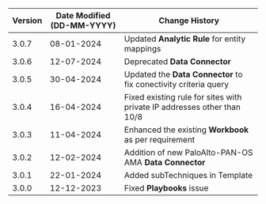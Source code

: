 | **Version** | **Date Modified (DD-MM-YYYY)** | **Change History**                                                 |
|-------------|--------------------------------|--------------------------------------------------------------------|
| 3.0.7 	  | 08-01-2024 					   |   Updated **Analytic Rule** for entity mappings					|
| 3.0.6 	  | 12-07-2024 					   |   Deprecated **Data Connector** 									|
| 3.0.5       | 30-04-2024                     |   Updated the **Data Connector** to fix conectivity criteria query |
| 3.0.4       | 16-04-2024                     |   Fixed existing rule for sites with private IP addresses other than 10/8 |
| 3.0.3       | 11-04-2024                     |   Enhanced the existing **Workbook** as per requirement            |
| 3.0.2       | 12-02-2024                     |   Addition of new PaloAlto-PAN-OS AMA **Data Connector**           |
| 3.0.1       | 22-01-2024                     |   Added subTechniques in Template                                  |
| 3.0.0       | 12-12-2023                     |   Fixed **Playbooks** issue                                        |